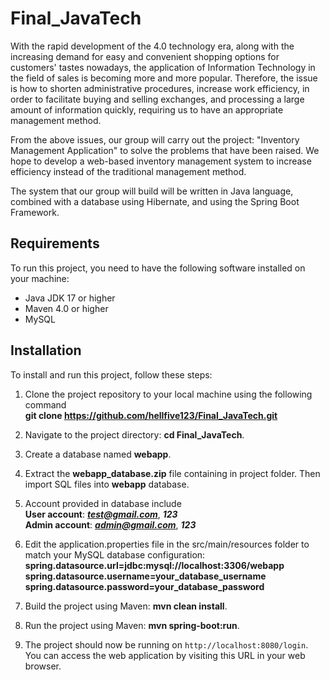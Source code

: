 # Final_JavaTech

With the rapid development of the 4.0 technology era, along with the increasing demand for easy and convenient shopping options for customers' tastes nowadays, the application of Information Technology in the field of sales is becoming more and more popular. Therefore, the issue is how to shorten administrative procedures, increase work efficiency, in order to facilitate buying and selling exchanges, and processing a large amount of information quickly, requiring us to have an appropriate management method.

From the above issues, our group will carry out the project: "Inventory Management Application" to solve the problems that have been raised. We hope to develop a web-based inventory management system to increase efficiency instead of the traditional management method.

The system that our group will build will be written in Java language, combined with a database using Hibernate, and using the Spring Boot Framework.

## Requirements

To run this project, you need to have the following software installed on your machine:

- Java JDK 17 or higher
- Maven 4.0 or higher
- MySQL 

## Installation



To install and run this project, follow these steps:

1. Clone the project repository to your local machine using the following command <br />
  **git clone https://github.com/hellfive123/Final_JavaTech.git**

2. Navigate to the project directory: **cd Final_JavaTech**.

3. Create a database named **webapp**.

4. Extract the **webapp_database.zip** file containing in project folder. Then import SQL files into **webapp** database.

5. Account provided in database include <br />
   **User account**: ***test@gmail.com***, ***123*** <br />
   **Admin account**: ***admin@gmail.com***, ***123*** <br />
   
6. Edit the application.properties file in the src/main/resources folder to match your MySQL database configuration:
  **spring.datasource.url=jdbc:mysql://localhost:3306/webapp<br />**
  **spring.datasource.username=your_database_username<br />**
  **spring.datasource.password=your_database_password<br />**
  
7. Build the project using Maven: **mvn clean install**.

8. Run the project using Maven: **mvn spring-boot:run**.

9. The project should now be running on `http://localhost:8080/login`. You can access the web application by visiting this URL in your web browser.






